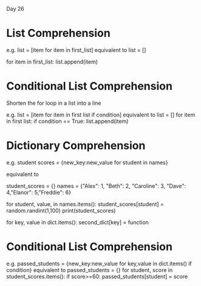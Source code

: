 Day 26
# List Comprehension 

e.g. 
list = [item for item in first_list]
equivalent to 
list = []

for item in first_list:
    list.append(item)


# Conditional List Comprehension

Shorten the for loop in a list into a line

e.g. list = [item for item in first list if condition]
equivalent to 
list = []
for item in first list:
    if condition == True:
        list.append(item)


# Dictionary Comprehension

e.g. student scores = {new_key:new_value for student in names}

equivalent to 

student_scores = {}
names = {"Alex": 1, "Beth": 2, "Caroline": 3, "Dave": 4,"Elanor": 5,"Freddie": 6}

for student, value, in names.items():
    student_scores[student] = random.randint(1,100)
print(student_scores)

for key, value in dict.items():
    second_dict[key] = function

# Conditional List Comprehension

e.g. passed_students = {new_key:new_value for key,value in dict.items() if condition}
equivalent to 
    passed_students = {}
    for student, score in student_scores.items():
        if score>=60:
            passed_students[student] = score